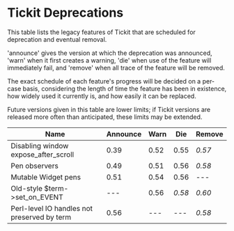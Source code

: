 # Tickit Deprecations

This table lists the legacy features of Tickit that are scheduled for deprecation and eventual removal.

'announce' gives the version at which the deprecation was announced, 'warn' when it first creates a warning, 'die' when use of the feature will immediately fail, and 'remove' when all trace of the feature will be removed.

The exact schedule of each feature's progress will be decided on a per-case basis, considering the length of time the feature has been in existence, how widely used it currently is, and how easily it can be replaced.

Future versions given in this table are lower limits; if Tickit versions are released more often than anticipated, these limits may be extended.

| Name                                        | Announce | Warn   | Die    | Remove |
|---------------------------------------------|----------|--------|--------|--------|
| Disabling window expose_after_scroll        | 0.39     |  0.52  |  0.55  | *0.57* |
| Pen observers                               | 0.49     |  0.51  |  0.56  | *0.58* |
| Mutable Widget pens                         | 0.51     |  0.54  |  0.56  |  ---   |
| Old-style $term->set_on_EVENT               | ---      |  0.56  | *0.58* | *0.60* |
| Perl-level IO handles not preserved by term | 0.56     |  ---   |  ---   | *0.58* |
